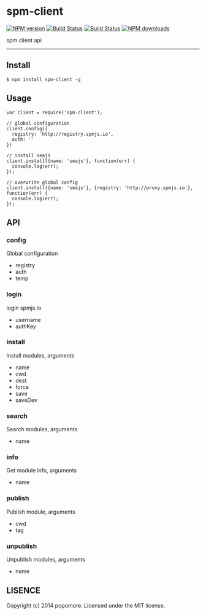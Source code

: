 # spm-client 

[![NPM version](https://img.shields.io/npm/v/spm-client.svg?style=flat)](https://npmjs.org/package/spm-client)
[![Build Status](https://img.shields.io/travis/spmjs/spm-client.svg?style=flat)](https://travis-ci.org/spmjs/spm-client)
[![Build Status](https://img.shields.io/coveralls/spmjs/spm-client.svg?style=flat)](https://coveralls.io/r/spmjs/spm-client)
[![NPM downloads](http://img.shields.io/npm/dm/spm-client.svg?style=flat)](https://npmjs.org/package/spm-client)

spm client api

---

## Install

```
$ npm install spm-client -g
```

## Usage

```
var client = require('spm-client');

// global configuration
client.config({
  registry: 'http://registry.spmjs.io',
  auth: ''
})

// install seajs
client.install({name: 'seajs'}, function(err) {
  console.log(err);
});

// overwrite global config
client.install({name: 'seajs'}, {registry: 'http://proxy.spmjs.io'}, function(err) {
  console.log(err);
});
```

## API

### config

Global configuration

- registry
- auth
- temp

### login

login spmjs.io

- username
- authKey

### install

Install modules, arguments

- name
- cwd
- dest
- force
- save
- saveDev

### search

Search modules, arguments

- name

### info

Get module info, arguments

- name

### publish

Publish module, arguments

- cwd
- tag

### unpublish

Unpublish modules, arguments

- name

## LISENCE

Copyright (c) 2014 popomore. Licensed under the MIT license.
